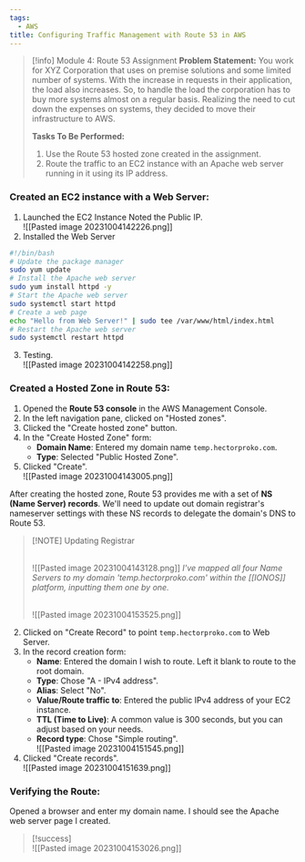 ```yaml
---
tags:
  - AWS
title: Configuring Traffic Management with Route 53 in AWS
---
```

<!--
**Navigating DNS with AWS Route 53 for Robust Web Solutions!** I've completed an engaging hands-on assignment focusing on AWS Route 53 for domain name system management. I set up an EC2 instance running Apache web server and created a hosted zone in Route 53, successfully routing traffic to my instance using a domain name. This task strengthened my grasp on managing DNS records and integrating AWS services for a scalable and reliable web solution.
-->

> [!info] Module 4: Route 53 Assignment
> **Problem Statement:** 
> You work for XYZ Corporation that uses on premise solutions and some limited number of systems. With the increase in requests in their application, the load also increases. So, to handle the load the corporation has to buy more systems almost on a regular basis. Realizing the need to cut down the expenses on systems, they decided to move their infrastructure to AWS. 
> 
> **Tasks To Be Performed:**
> 1. Use the Route 53 hosted zone created in the assignment. 
> 2. Route the traffic to an EC2 instance with an Apache web server running in it using its IP address.


### Created an EC2 instance with a Web Server:


1. Launched the EC2 Instance Noted the Public IP.
   <br>![[Pasted image 20231004142226.png]]
2. Installed the Web Server 
```bash
#!/bin/bash
# Update the package manager
sudo yum update
# Install the Apache web server
sudo yum install httpd -y
# Start the Apache web server
sudo systemctl start httpd
# Create a web page
echo "Hello from Web Server!" | sudo tee /var/www/html/index.html
# Restart the Apache web server
sudo systemctl restart httpd
```
3. Testing.
   <br>![[Pasted image 20231004142258.png]]

### Created a Hosted Zone in Route 53:

1. Opened the **Route 53 console** in the AWS Management Console.
2. In the left navigation pane, clicked on "Hosted zones".
3. Clicked the "Create hosted zone" button.
4. In the "Create Hosted Zone" form:
    - **Domain Name**: Entered my domain name `temp.hectorproko.com`.
    - **Type**: Selected "Public Hosted Zone".
5. Clicked "Create".
   <br>![[Pasted image 20231004143005.png]]

After creating the hosted zone, Route 53 provides me with a set of **NS (Name Server) records**. We'll need to update out domain registrar's nameserver settings with these NS records to delegate the domain's DNS to Route 53.

> [!NOTE] Updating Registrar
> 
> <br>![[Pasted image 20231004143128.png]]
> *I've mapped all four Name Servers to my domain 'temp.hectorproko.com' within the [[IONOS]] platform, inputting them one by one.*
> 
> <br>![[Pasted image 20231004153525.png]]
> 






2. Clicked on "Create Record" to point `temp.hectorproko.com` to Web Server.
3. In the record creation form:
    - **Name**: Entered the domain I wish to route. Left it blank to route to the root domain.
    - **Type**: Chose "A - IPv4 address".
    - **Alias**: Select "No".
    - **Value/Route traffic to**: Entered the public IPv4 address of your EC2 instance.
    - **TTL (Time to Live)**: A common value is 300 seconds, but you can adjust based on your needs.
    - **Record type**: Chose "Simple routing".
      <br>![[Pasted image 20231004151545.png]]
4. Clicked "Create records".
   <br>![[Pasted image 20231004151639.png]]


### Verifying the Route:


Opened a browser and enter my domain name. I should see the Apache web server page I created.
   
> [!success]
>    <br>![[Pasted image 20231004153026.png]]

